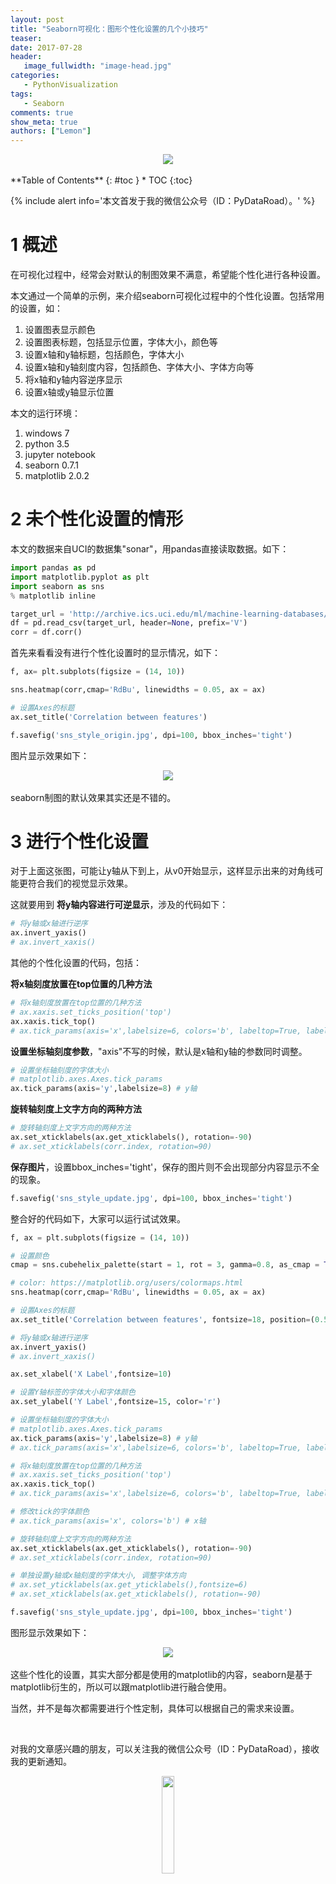 ```yaml
---
layout: post
title: "Seaborn可视化：图形个性化设置的几个小技巧"
teaser:
date: 2017-07-28
header:
   image_fullwidth: "image-head.jpg"
categories:
   - PythonVisualization
tags:
   - Seaborn
comments: true
show_meta: true
authors: ["Lemon"]
---
```




<div align="center">
    <img src="/images/posts/seaborn-style/sns-cover.jpg">
</div>

<br>

<div class="panel radius" markdown="1">
**Table of Contents**
{: #toc }
*  TOC
{:toc}
</div>


{% include alert info='本文首发于我的微信公众号（ID：PyDataRoad）。' %}

# 1 概述

在可视化过程中，经常会对默认的制图效果不满意，希望能个性化进行各种设置。

本文通过一个简单的示例，来介绍seaborn可视化过程中的个性化设置。包括常用的设置，如：

1. 设置图表显示颜色
1. 设置图表标题，包括显示位置，字体大小，颜色等
1. 设置x轴和y轴标题，包括颜色，字体大小
1. 设置x轴和y轴刻度内容，包括颜色、字体大小、字体方向等
1. 将x轴和y轴内容逆序显示
1. 设置x轴或y轴显示位置

本文的运行环境：

1. windows 7
1. python 3.5
1. jupyter notebook
1. seaborn 0.7.1
1. matplotlib 2.0.2

# 2 未个性化设置的情形

本文的数据来自UCI的数据集"sonar"，用pandas直接读取数据。如下：

```python
import pandas as pd
import matplotlib.pyplot as plt
import seaborn as sns
% matplotlib inline

target_url = 'http://archive.ics.uci.edu/ml/machine-learning-databases/undocumented/connectionist-bench/sonar/sonar.all-data'
df = pd.read_csv(target_url, header=None, prefix='V')
corr = df.corr()
```

首先来看看没有进行个性化设置时的显示情况，如下：

```python
f, ax= plt.subplots(figsize = (14, 10))

sns.heatmap(corr,cmap='RdBu', linewidths = 0.05, ax = ax)

# 设置Axes的标题
ax.set_title('Correlation between features')

f.savefig('sns_style_origin.jpg', dpi=100, bbox_inches='tight')
```

图片显示效果如下：

<div align="center">
    <img src="/images/posts/seaborn-style/sns_style_origin.jpg">
</div>

<br>
seaborn制图的默认效果其实还是不错的。

# 3 进行个性化设置

对于上面这张图，可能让y轴从下到上，从v0开始显示，这样显示出来的对角线可能更符合我们的视觉显示效果。

这就要用到 **将y轴内容进行可逆显示**，涉及的代码如下：

```python
# 将y轴或x轴进行逆序
ax.invert_yaxis()
# ax.invert_xaxis()
```

其他的个性化设置的代码，包括：

**将x轴刻度放置在top位置的几种方法**

```python
# 将x轴刻度放置在top位置的几种方法
# ax.xaxis.set_ticks_position('top')
ax.xaxis.tick_top()
# ax.tick_params(axis='x',labelsize=6, colors='b', labeltop=True, labelbottom=False) # x轴
```

**设置坐标轴刻度参数**，"axis"不写的时候，默认是x轴和y轴的参数同时调整。

```python
# 设置坐标轴刻度的字体大小
# matplotlib.axes.Axes.tick_params
ax.tick_params(axis='y',labelsize=8) # y轴

```

**旋转轴刻度上文字方向的两种方法**

```python
# 旋转轴刻度上文字方向的两种方法
ax.set_xticklabels(ax.get_xticklabels(), rotation=-90)
# ax.set_xticklabels(corr.index, rotation=90)
```

**保存图片**，设置bbox_inches='tight'，保存的图片则不会出现部分内容显示不全的现象。

```python
f.savefig('sns_style_update.jpg', dpi=100, bbox_inches='tight')
```

整合好的代码如下，大家可以运行试试效果。

```python
f, ax = plt.subplots(figsize = (14, 10))

# 设置颜色
cmap = sns.cubehelix_palette(start = 1, rot = 3, gamma=0.8, as_cmap = True)

# color: https://matplotlib.org/users/colormaps.html
sns.heatmap(corr,cmap='RdBu', linewidths = 0.05, ax = ax)

# 设置Axes的标题
ax.set_title('Correlation between features', fontsize=18, position=(0.5,1.05))

# 将y轴或x轴进行逆序
ax.invert_yaxis()
# ax.invert_xaxis()

ax.set_xlabel('X Label',fontsize=10)

# 设置Y轴标签的字体大小和字体颜色
ax.set_ylabel('Y Label',fontsize=15, color='r')

# 设置坐标轴刻度的字体大小
# matplotlib.axes.Axes.tick_params
ax.tick_params(axis='y',labelsize=8) # y轴
# ax.tick_params(axis='x',labelsize=6, colors='b', labeltop=True, labelbottom=False) # x轴

# 将x轴刻度放置在top位置的几种方法
# ax.xaxis.set_ticks_position('top')
ax.xaxis.tick_top()
# ax.tick_params(axis='x',labelsize=6, colors='b', labeltop=True, labelbottom=False) # x轴

# 修改tick的字体颜色
# ax.tick_params(axis='x', colors='b') # x轴

# 旋转轴刻度上文字方向的两种方法
ax.set_xticklabels(ax.get_xticklabels(), rotation=-90)
# ax.set_xticklabels(corr.index, rotation=90)

# 单独设置y轴或x轴刻度的字体大小, 调整字体方向
# ax.set_yticklabels(ax.get_yticklabels(),fontsize=6)
# ax.set_xticklabels(ax.get_xticklabels(), rotation=-90)

f.savefig('sns_style_update.jpg', dpi=100, bbox_inches='tight')
```

图形显示效果如下：

<div align="center">
    <img src="/images/posts/seaborn-style/sns_style_update.jpg">
</div>

<br>
这些个性化的设置，其实大部分都是使用的matplotlib的内容，seaborn是基于matplotlib衍生的，所以可以跟matplotlib进行融合使用。

当然，并不是每次都需要进行个性定制，具体可以根据自己的需求来设置。

<br>

对我的文章感兴趣的朋友，可以关注我的微信公众号（ID：PyDataRoad），接收我的更新通知。

<div align="center">
    <img src="/images/qrcode.jpg" width="20%">
</div>
